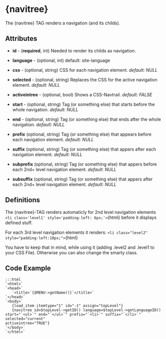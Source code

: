 # {navitree}

The {navitree} TAG renders a navigation (and its childs).

## Attributes


*  **id** - (__required__, int)
Needed to render its childs as navigation.


*  **language** - (optional, int)
default: site-language


*  **css** - (optional, string)
CSS for each navigation element.
*default: NULL*


*  **selected** - (optional, string)
Replaces the CSS for the active navigation element.
*default: NULL*


*  **activeintree** - (optional, bool)
Shows a CSS-Navtrail.
*default: FALSE*


*  **start** - (optional, string)
Tag (or something else) that starts before the whole navigation.
*default: NULL*


*  **end** - (optional, string)
Tag (or something else) that ends after the whole navigation.
*default: NULL*


*  **prefix** (optional, string)
Tag (or something else) that appears before each navigation element.
*default: NULL*


*  **suffix** (optional, string)
Tag (or something else) that appers after each navigation element.
*default: NULL*


*  **subprefix** (optional, string)
Tag (or something else) that appers before each 2nd+ level navigation element.
*default: NULL*


*  **subsuffix** (optional, string)
Tag (or something else) that appers after each 2nd+ level navigation element.
*default: NULL*

    
## Definitions

The {navitree}-TAG renders automaticly for 2nd level navigation elements 
`<li class='level1' style='padding-left: 6px;'>`{html}
before it displays defined stuff.

For each 3rd level navigation elements it renders:
`<li class="level2" style="padding-left:10px;">`{html}

You have to keep that in mind, while using it (adding .level2 and .level1 to your CSS File). Otherwise you can also change the smarty class.

## Code Example

	:::html
	`<html>`
	`<head>`
	   `<title>`{$MENU->getName()}`</title>`
	`</head>`
	`<body>`
	   {load_item itemtype="1" id="-1" assign="topLevel"}
	   {navitree id=$topLevel->getID() language=$topLevel->getLanguageID() 
	start="`<ul>`" end="`</ul>`" prefix="`<li>`" suffix="`</li>`" selected="current" 
	activeintree="TRUE"}
	`</body>`
	`</html>`

